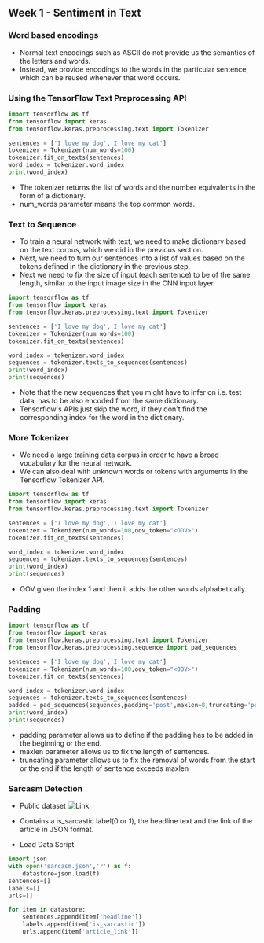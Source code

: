 ## Week 1 - Sentiment in Text

### Word based encodings

- Normal text encodings such as ASCII do not provide us the semantics of the letters and words.
- Instead, we provide encodings to the words in the particular sentence, which can be reused whenever that word occurs.

### Using the TensorFlow Text Preprocessing API

```py
import tensorflow as tf
from tensorflow import keras
from tensorflow.keras.preprocessing.text import Tokenizer

sentences = ['I love my dog','I love my cat']
tokenizer = Tokenizer(num_words=100)
tokenizer.fit_on_texts(sentences)
word_index = tokenizer.word_index
print(word_index)
```

- The tokenizer returns the list of words and the number equivalents in the form of a dictionary.
- num_words parameter means the top common words.

### Text to Sequence

- To train a neural network with text, we need to make dictionary based on the text corpus, which we did in the previous section.
- Next, we need to turn our sentences into a list of values based on the tokens defined in the dictionary in the previous step.
- Next we need to fix the size of input (each sentence) to be of the same length, similar to the input image size in the CNN input layer.

```py
import tensorflow as tf
from tensorflow import keras
from tensorflow.keras.preprocessing.text import Tokenizer

sentences = ['I love my dog','I love my cat']
tokenizer = Tokenizer(num_words=100)
tokenizer.fit_on_texts(sentences)

word_index = tokenizer.word_index
sequences = tokenizer.texts_to_sequences(sentences)
print(word_index)
print(sequences)
```

- Note that the new sequences that you might have to infer on i.e. test data, has to be also encoded from the same dictionary.
- Tensorflow's APIs just skip the word, if they don't find the corresponding index for the word in the dictionary.

### More Tokenizer

- We need a large training data corpus in order to have a broad vocabulary for the neural network.
- We can also deal with unknown words or tokens with arguments in the Tensorflow Tokenizer API.

```py
import tensorflow as tf
from tensorflow import keras
from tensorflow.keras.preprocessing.text import Tokenizer

sentences = ['I love my dog','I love my cat']
tokenizer = Tokenizer(num_words=100,oov_token="<OOV>")
tokenizer.fit_on_texts(sentences)

word_index = tokenizer.word_index
sequences = tokenizer.texts_to_sequences(sentences)
print(word_index)
print(sequences)
```

- OOV given the index 1 and then it adds the other words alphabetically.

### Padding

```py
import tensorflow as tf
from tensorflow import keras
from tensorflow.keras.preprocessing.text import Tokenizer
from tensorflow.keras.preprocessing.sequence import pad_sequences

sentences = ['I love my dog','I love my cat']
tokenizer = Tokenizer(num_words=100,oov_token="<OOV>")
tokenizer.fit_on_texts(sentences)

word_index = tokenizer.word_index
sequences = tokenizer.texts_to_sequences(sentences)
padded = pad_sequences(sequences,padding='post',maxlen=8,truncating='post')
print(word_index)
print(sequences)
```

- padding parameter allows us to define if the padding has to be added in the beginning or the end.
- maxlen parameter allows us to fix the length of sentences.
- truncating parameter allows us to fix the removal of words from the start or the end if the length of sentence exceeds maxlen

### Sarcasm Detection

- Public dataset ![Link](https://www.kaggle.com/rmisra/news-headlines-dataset-for-sarcasm-detection/home)
- Contains a is_sarcastic label(0 or 1), the headline text and the link of the article in JSON format.

- Load Data Script

```py
import json
with open('sarcasm.json','r') as f:
    datastore=json.load(f)
sentences=[]
labels=[]
urls=[]

for item in datastore:
    sentences.append(item['headline'])
    labels.append(item['is_sarcastic'])
    urls.append(item['article_link'])
```
